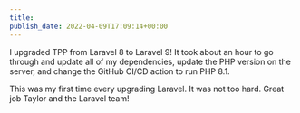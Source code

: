 ```yaml
---
title: 
publish_date: 2022-04-09T17:09:14+00:00
---
```


I upgraded TPP from Laravel 8 to Laravel 9! It took about an hour to go through and update all of my dependencies, update the PHP version on the server, and change the GitHub CI/CD action to run PHP 8.1.

This was my first time every upgrading Laravel. It was not too hard. Great job Taylor and the Laravel team!
